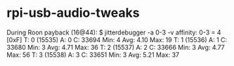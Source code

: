 # rpi-usb-audio-tweaks 

During Roon payback (16@44):
$ jitterdebugger -a 0-3 -v
affinity: 0-3 = 4 [0xF]
T: 0 (15535) A: 0 C:     33694 Min:         4 Avg:    4.10 Max:        19
T: 1 (15536) A: 1 C:     33680 Min:         3 Avg:    4.71 Max:        36
T: 2 (15537) A: 2 C:     33666 Min:         3 Avg:    4.77 Max:        56
T: 3 (15538) A: 3 C:     33651 Min:         3 Avg:    5.21 Max:        37


